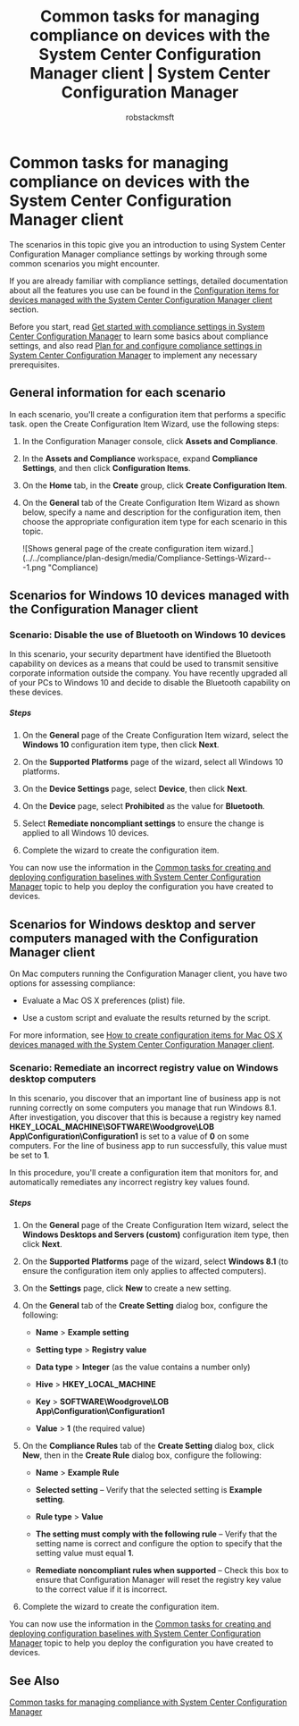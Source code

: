 ﻿---
title: "Common tasks for managing compliance on devices with the System Center Configuration Manager client | System Center Configuration Manager"
ms.custom: na
ms.date: 12/08/2015
ms.prod: configuration-manager
ms.reviewer: na
ms.suite: na
ms.technology: 
  - configmgr-other
ms.tgt_pltfrm: na
ms.topic: article
ms.assetid: 4e345791-74db-41ad-b472-024ce6521daf
caps.latest.revision: 8
author: robstackmsft

---
# Common tasks for managing compliance on devices with the System Center Configuration Manager client
The scenarios in this topic give you an introduction to using System Center Configuration Manager compliance settings by working through some common scenarios you might encounter.  
  
 If you are already familiar with compliance settings, detailed documentation about all the features you use can be found in the [Configuration items for devices managed with the System Center Configuration Manager client](../../compliance/deploy-use/configuration-items-for-devices-managed-with-the-client.md) section.  
  
 Before you start, read [Get started with compliance settings in System Center Configuration Manager](../../compliance/get-started/get-started-with-compliance-settings.md) to learn some basics about compliance settings, and also read [Plan for and configure compliance settings in System Center Configuration Manager](../../compliance/plan-design/plan-for-and-configure-compliance-settings.md) to implement any necessary prerequisites.  
  
## General information for each scenario  
 In each scenario, you'll create a configuration item that performs a specific task. open the Create Configuration Item Wizard, use the following steps:  
  
1.  In the Configuration Manager console, click **Assets and Compliance**.  
  
2.  In the **Assets and Compliance** workspace, expand **Compliance Settings**, and then click **Configuration Items**.  
  
3.  On the **Home** tab, in the **Create** group, click **Create Configuration Item**.  
  
4.  On the **General** tab of the Create Configuration Item Wizard as shown below, specify a name and description for the configuration item, then choose the appropriate configuration item type for each scenario in this topic.  
  
     ![Shows general page of the create configuration item wizard.](../../compliance/plan-design/media/Compliance-Settings-Wizard---1.png "Compliance)  
  
## Scenarios for Windows 10 devices managed with the Configuration Manager client  
  
### Scenario: Disable the use of Bluetooth on Windows 10 devices  
 In this scenario, your security department have identified the Bluetooth capability on devices as a means that could be used to transmit sensitive corporate information outside the company. You have recently upgraded all of your PCs to Windows 10 and decide to disable the Bluetooth capability on these devices.  
  
##### Steps  
  
1.  On the **General** page of the Create Configuration Item wizard, select the **Windows 10** configuration item type, then click **Next**.  
  
2.  On the **Supported Platforms** page of the wizard, select all Windows 10 platforms.  
  
3.  On the **Device Settings** page, select **Device**, then click **Next**.  
  
4.  On the **Device** page, select **Prohibited** as the value for **Bluetooth**.  
  
5.  Select **Remediate noncompliant settings** to ensure the change is applied to all Windows 10 devices.  
  
6.  Complete the wizard to create the configuration item.  
  
 You can now use the information in the [Common tasks for creating and deploying configuration baselines with System Center Configuration Manager](../../compliance/plan-design/common-tasks-for-creating-and-deploying-configuration-baselines.md) topic to help you deploy the configuration you have created to devices.  
  
## Scenarios for Windows desktop and server computers managed with the Configuration Manager client  
 On Mac computers running the Configuration Manager client, you have two options for assessing compliance:  
  
-   Evaluate a Mac OS X preferences (plist) file.  
  
-   Use a custom script and evaluate the results returned by the script.  
  
 For more information, see [How to create configuration items for Mac OS X devices managed with the System Center Configuration Manager client](../../compliance/deploy-use/create-configuration-items-for-mac-os-x-devices-managed-with-the-client.md).  
  
### Scenario: Remediate an incorrect registry value on Windows desktop computers  
 In this scenario, you discover that an important line of business app is not running correctly on some computers you manage that run Windows 8.1. After investigation, you discover that this is because a registry key named **HKEY_LOCAL_MACHINE\SOFTWARE\Woodgrove\LOB App\Configuration\Configuration1** is set to a value of **0** on some computers. For the line of business app to run successfully, this value must be set to **1**.  
  
 In this procedure, you'll create a configuration item that monitors for, and automatically remediates any incorrect registry key values found.  
  
##### Steps  
  
1.  On the **General** page of the Create Configuration Item wizard, select the **Windows Desktops and Servers (custom)** configuration item type, then click **Next**.  
  
2.  On the **Supported Platforms** page of the wizard, select **Windows 8.1** (to ensure the configuration item only applies to affected computers).  
  
3.  On the **Settings** page, click **New** to create a new setting.  
  
4.  On the **General** tab of the **Create Setting** dialog box, configure the following:  
  
    -   **Name** > **Example setting**  
  
    -   **Setting type** > **Registry value**  
  
    -   **Data type** > **Integer** (as the value contains a number only)  
  
    -   **Hive** > **HKEY_LOCAL_MACHINE**  
  
    -   **Key** > **SOFTWARE\Woodgrove\LOB App\Configuration\Configuration1**  
  
    -   **Value** > **1** (the required value)  
  
5.  On the **Compliance Rules** tab of the **Create Setting** dialog box, click **New**, then in the **Create Rule** dialog box, configure the following:  
  
    -   **Name** > **Example Rule**  
  
    -   **Selected setting** – Verify that the selected setting is **Example setting**.  
  
    -   **Rule type** > **Value**  
  
    -   **The setting must comply with the following rule** – Verify that the setting name is correct and configure the option to specify that the setting value must equal **1**.  
  
    -   **Remediate noncompliant rules when supported** – Check this box to ensure that Configuration Manager will reset the registry key value to the correct value if it is incorrect.  
  
6.  Complete the wizard to create the configuration item.  
  
 You can now use the information in the [Common tasks for creating and deploying configuration baselines with System Center Configuration Manager](../../compliance/plan-design/common-tasks-for-creating-and-deploying-configuration-baselines.md) topic to help you deploy the configuration you have created to devices.  
  
## See Also  
 [Common tasks for managing compliance with System Center Configuration Manager](../../compliance/plan-design/common-tasks-for-managing-compliance.md)

